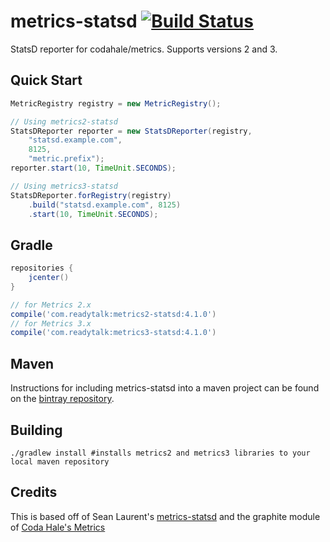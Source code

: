 # metrics-statsd [![Build Status](https://travis-ci.org/ReadyTalk/metrics-statsd.png?branch=master)](https://travis-ci.org/ReadyTalk/metrics-statsd)

StatsD reporter for codahale/metrics. Supports versions 2 and 3.

## Quick Start

```java
MetricRegistry registry = new MetricRegistry();

// Using metrics2-statsd
StatsDReporter reporter = new StatsDReporter(registry,
    "statsd.example.com",
    8125,
    "metric.prefix");
reporter.start(10, TimeUnit.SECONDS);

// Using metrics3-statsd
StatsDReporter.forRegistry(registry)
    .build("statsd.example.com", 8125)
    .start(10, TimeUnit.SECONDS);
```

## Gradle

```groovy
repositories {
    jcenter()
}

// for Metrics 2.x
compile('com.readytalk:metrics2-statsd:4.1.0')
// for Metrics 3.x
compile('com.readytalk:metrics3-statsd:4.1.0')
```

## Maven

Instructions for including metrics-statsd into a maven project can be found on the [bintray repository](https://bintray.com/readytalk/maven/metrics-statsd).

## Building

```shell
./gradlew install #installs metrics2 and metrics3 libraries to your local maven repository
```

## Credits

This is based off of Sean Laurent's [metrics-statsd](https://github.com/organicveggie/metrics-statsd) and the graphite module of [Coda Hale's Metrics](https://github.com/codahale/metrics)
